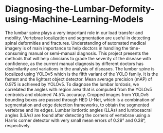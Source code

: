 # Diagnosing-the-Lumbar-Deformity-using-Machine-Learning-Models

The lumbar spine plays a very important role in our load transfer and mobility. Vertebrae
localization and segmentation are useful in detecting spinal deformities and fractures. Understanding
of automated medical imagery is of main importance to help doctors in handling the time-consuming
manual or semi-manual diagnosis. This project presents the methods that will help clinicians to grade
the severity of the disease with confidence, as the current manual diagnosis by different doctors has
dissimilarity and variations in the analysis of diseases. The lumber
spine is localized using YOLOv5 which is the fifth variant of the YOLO family. It is the fastest and the
lightest object detector. Mean average precision (mAP) of 0.975 is achieved by YOLOv5. To diagnose
the lumbar lordosis, we correlated the angles with region area that is computed from the YOLOv5
centroids and obtained 74.5% accuracy. Cropped images from YOLOv5 bounding boxes are passed
through HED U-Net, which is a combination of segmentation and edge detection frameworks, to
obtain the segmented vertebrae and its edges. Lumbar lordortic angles (LLAs) and lumbosacral
angles (LSAs) are found after detecting the corners of vertebrae using a Harris corner detector with
very small mean errors of 0.29° and 0.38°, respectively.


